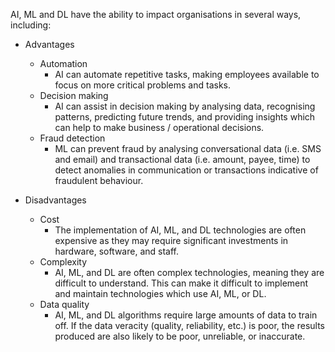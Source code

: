 AI, ML and DL have the ability to impact organisations in several ways, including:
- Advantages
    - Automation 
        - AI can automate repetitive tasks, making employees available to focus on more critical problems and tasks.
    - Decision making
        - AI can assist in decision making by analysing data, recognising patterns, predicting future trends, and providing insights which can help to make business / operational decisions.
    - Fraud detection
        - ML can prevent fraud by analysing conversational data (i.e. SMS and email) and transactional data (i.e. amount, payee, time) to detect anomalies in communication or transactions indicative of fraudulent behaviour. 

- Disadvantages
    - Cost
        - The implementation of AI, ML, and DL technologies are often expensive as they may require significant investments in hardware, software, and staff.
    - Complexity
        - AI, ML, and DL are often complex technologies, meaning they are difficult to understand. This can make it difficult to implement and maintain technologies which use AI, ML, or DL.
    - Data quality
        - AI, ML, and DL algorithms require large amounts of data to train off. If the data veracity (quality, reliability, etc.) is poor, the results produced are also likely to be poor, unreliable, or inaccurate. 